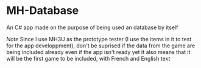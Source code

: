# MH-Database
An C# app made on the purpose of being used an database by itself

*Note*
Since I use MH3U as the prototype tester (I use the items in it to test for the app developpment), don't be suprised if the data from the game are being included already even if the app isn't ready yet
It also means that it will be the first game to be included, with French and English text
